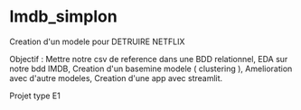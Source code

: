 # Imdb_simplon

Creation d'un modele pour DETRUIRE NETFLIX 

Objectif : 
Mettre notre csv de reference dans une BDD relationnel,
EDA sur notre bdd IMDB,
Creation d'un basemine modele ( clustering ),
Amelioration avec d'autre modeles,
Creation d'une app avec streamlit.

Projet type E1 
